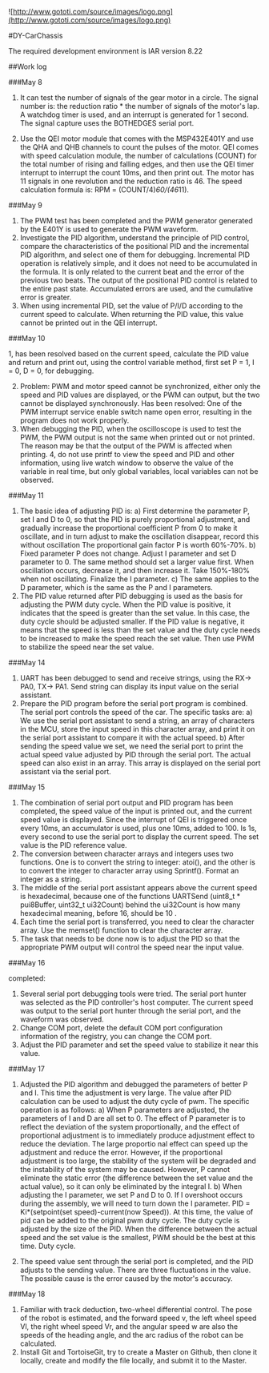 ![http://www.gototi.com/source/images/logo.png](http://www.gototi.com/source/images/logo.png)

#DY-CarChassis

The required development environment is IAR version 8.22

##Work log

###May 8

1. It can test the number of signals of the gear motor in a circle. The signal number is: the reduction ratio * the number of signals of the motor's lap.
  A watchdog timer is used, and an interrupt is generated for 1 second. The signal capture uses the BOTHEDGES serial port.

2. Use the QEI motor module that comes with the MSP432E401Y and use the QHA and QHB channels to count the pulses of the motor. QEI comes with speed calculation module, the number of calculations (COUNT) for the total number of rising and falling edges, and then use the QEI timer interrupt to interrupt the count 10ms, and then print out. The motor has 11 signals in one revolution and the reduction ratio is 46. The speed calculation formula is: RPM = (COUNT/4)*60/(46*11).

###May 9

  1. The PWM test has been completed and the PWM generator generated by the E401Y is used to generate the PWM waveform.
  2. Investigate the PID algorithm, understand the principle of PID control, compare the characteristics of the positional PID and the incremental PID algorithm, and select one of them for debugging. Incremental PID operation is relatively simple, and it does not need to be accumulated in the formula. It is only related to the current beat and the error of the previous two beats. The output of the positional PID control is related to the entire past state. Accumulated errors are used, and the cumulative error is greater.
  3. When using incremental PID, set the value of P/I/D according to the current speed to calculate. When returning the PID value, this value cannot be printed out in the QEI interrupt.

###May 10

  1, has been resolved based on the current speed, calculate the PID value and return and print out, using the control variable method, first set P = 1, I = 0, D = 0, for debugging.

  2. Problem: PWM and motor speed cannot be synchronized, either only the speed and PID values ​​are displayed, or the PWM can output, but the two cannot be displayed synchronously.
    Has been resolved: One of the PWM interrupt service enable switch name open error, resulting in the program does not work properly.
  3. When debugging the PID, when the oscilloscope is used to test the PWM, the PWM output is not the same when printed out or not printed. The reason may be that the output of the PWM is affected when printing.
    4, do not use printf to view the speed and PID and other information, using live watch window to observe the value of the variable in real time, but only global variables, local variables can not be observed.

###May 11

  1. The basic idea of ​​adjusting PID is:
    a) First determine the parameter P, set I and D to 0, so that the PID is purely proportional adjustment, and gradually increase the proportional coefficient P from 0 to make it oscillate, and in turn adjust to make the oscillation disappear, record this without oscillation The proportional gain factor P is worth 60%-70%.
    b) Fixed parameter P does not change. Adjust I parameter and set D parameter to 0. The same method should set a larger value first. When oscillation occurs, decrease it, and then increase it. Take 150%-180% when not oscillating. Finalize the I parameter.
    c) The same applies to the D parameter, which is the same as the P and I parameters.
  2. The PID value returned after PID debugging is used as the basis for adjusting the PWM duty cycle. When the PID value is positive, it indicates that the speed is greater than the set value. In this case, the duty cycle should be adjusted smaller. If the PID value is negative, it means that the speed is less than the set value and the duty cycle needs to be increased to make the speed reach the set value. Then use PWM to stabilize the speed near the set value.

###May 14

  1. UART has been debugged to send and receive strings, using the RX-> PA0, TX-> PA1. Send string can display its input value on the serial assistant.
  2. Prepare the PID program before the serial port program is combined. The serial port controls the speed of the car. The specific tasks are:
    a) We use the serial port assistant to send a string, an array of characters in the MCU, store the input speed in this character array, and print it on the serial port assistant to compare it with the actual speed.
    b) After sending the speed value we set, we need the serial port to print the actual speed value adjusted by PID through the serial port. The actual speed can also exist in an array. This array is displayed on the serial port assistant via the serial port.

###May 15

  1. The combination of serial port output and PID program has been completed, the speed value of the input is printed out, and the current speed value is displayed. Since the interrupt of QEI is triggered once every 10ms, an accumulator is used, plus one 10ms, added to 100. Is 1s, every second to use the serial port to display the current speed. The set value is the PID reference value.
  2. The conversion between character arrays and integers uses two functions. One is to convert the string to integer: atoi(), and the other is to convert the integer to character array using Sprintf(). Format an integer as a string.
  3. The middle of the serial port assistant appears above the current speed is hexadecimal, because one of the functions UARTSend (uint8_t * pui8Buffer, uint32_t ui32Count) behind the ui32Count is how many hexadecimal meaning, before 16, should be 10 .
  4. Each time the serial port is transferred, you need to clear the character array. Use the memset() function to clear the character array.
  5. The task that needs to be done now is to adjust the PID so that the appropriate PWM output will control the speed near the input value.

###May 16

  completed:

  1. Several serial port debugging tools were tried. The serial port hunter was selected as the PID controller's host computer. The current speed was output to the serial port hunter through the serial port, and the waveform was observed.
  2. Change COM port, delete the default COM port configuration information of the registry, you can change the COM port.
  3. Adjust the PID parameter and set the speed value to stabilize it near this value.

###May 17

1. Adjusted the PID algorithm and debugged the parameters of better P and I. This time the adjustment is very large. The value after PID calculation can be used to adjust the duty cycle of pwm. The specific operation is as follows:
  a) When P parameters are adjusted, the parameters of I and D are all set to 0. The effect of P parameter is to reflect the deviation of the system proportionally, and the effect of proportional adjustment is to immediately produce adjustment effect to reduce the deviation. The large proportio	nal effect can speed up the adjustment and reduce the error. However, if the proportional adjustment is too large, the stability of the system will be degraded and the instability of the system may be caused. However, P cannot eliminate the static error (the difference between the set value and the actual value), so it can only be eliminated by the integral I.
  b) When adjusting the I parameter, we set P and D to 0. If I overshoot occurs during the assembly, we will need to turn down the I parameter. PID = Ki*(setpoint(set speed)-current(now Speed)). At this time, the value of pid can be added to the original pwm duty cycle. The duty cycle is adjusted by the size of the PID. When the difference between the actual speed and the set value is the smallest, PWM should be the best at this time. Duty cycle.

2. The speed value sent through the serial port is completed, and the PID adjusts to the sending value. There are three fluctuations in the value. The possible cause is the error caused by the motor's accuracy.

###May 18

  1. Familiar with track deduction, two-wheel differential control. The pose of the robot is estimated, and the forward speed v, the left wheel speed Vl, the right wheel speed Vr, and the angular speed w are also the speeds of the heading angle, and the arc radius of the robot can be calculated.
  2. Install Git and TortoiseGit, try to create a Master on Github, then clone it locally, create and modify the file locally, and submit it to the Master.